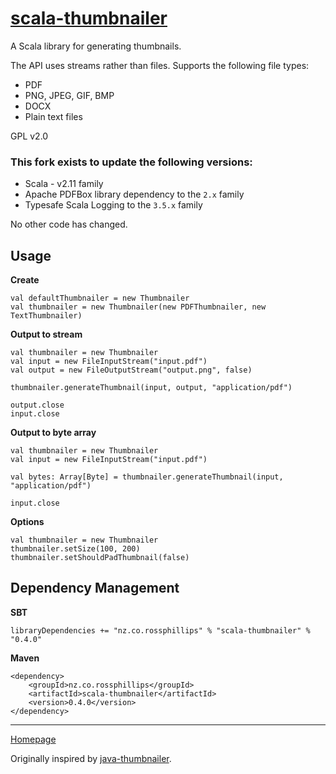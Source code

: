 # [scala-thumbnailer](http://rphillips-nz.github.io/scala-thumbnailer/)

A Scala library for generating thumbnails.

The API uses streams rather than files. Supports the following file types:

- PDF
- PNG, JPEG, GIF, BMP
- DOCX
- Plain text files

GPL v2.0

### This fork exists to update the following versions:
- Scala - v2.11 family
- Apache PDFBox library dependency to the `2.x` family
- Typesafe Scala Logging to the `3.5.x` family

No other code has changed.


## Usage

**Create**

	val defaultThumbnailer = new Thumbnailer
	val thumbnailer = new Thumbnailer(new PDFThumbnailer, new TextThumbnailer)

**Output to stream**

	val thumbnailer = new Thumbnailer
	val input = new FileInputStream("input.pdf")
	val output = new FileOutputStream("output.png", false)

	thumbnailer.generateThumbnail(input, output, "application/pdf")

	output.close
	input.close

**Output to byte array**

	val thumbnailer = new Thumbnailer
	val input = new FileInputStream("input.pdf")

	val bytes: Array[Byte] = thumbnailer.generateThumbnail(input, "application/pdf")

	input.close

**Options**

	val thumbnailer = new Thumbnailer
	thumbnailer.setSize(100, 200)
	thumbnailer.setShouldPadThumbnail(false)


## Dependency Management

**SBT**

	libraryDependencies += "nz.co.rossphillips" % "scala-thumbnailer" % "0.4.0"

**Maven**

	<dependency>
		<groupId>nz.co.rossphillips</groupId>
		<artifactId>scala-thumbnailer</artifactId>
		<version>0.4.0</version>
	</dependency>

- - -

[Homepage](http://rphillips-nz.github.io/scala-thumbnailer/)

Originally inspired by [java-thumbnailer](https://github.com/benjaminpick/java-thumbnailer).
